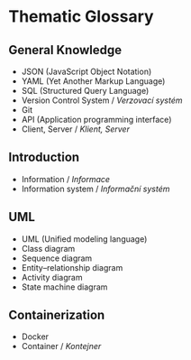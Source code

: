 # Thematic Glossary

## General Knowledge

- JSON (JavaScript Object Notation)
- YAML (Yet Another Markup Language)
- SQL (Structured Query Language)
- Version Control System / *Verzovací systém*
- Git 
- API (Application programming interface)
- Client, Server / *Klient, Server*

## Introduction

- Information / *Informace*
- Information system / *Informační systém*

## UML

- UML (Unified modeling language)
- Class diagram
- Sequence diagram
- Entity–relationship diagram
- Activity diagram
- State machine diagram

## Containerization

- Docker
- Container / *Kontejner*
